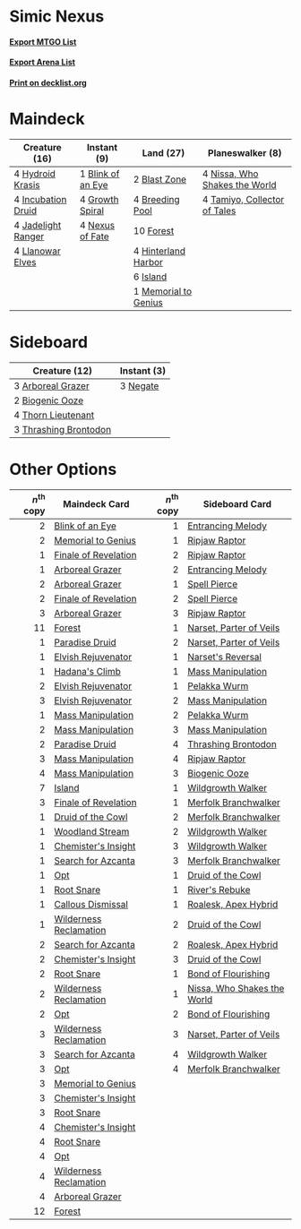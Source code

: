 # Simic Nexus

#### [Export MTGO List](../collection/Simic%20Nexus/Simic%20Nexus.txt)
#### [Export Arena List](../collection/Simic%20Nexus/Simic%20Nexus_arena.txt)
#### [Print on decklist.org](http://decklist.org/?deckmain=2%09Blast%20Zone%0A1%09Blink%20of%20an%20Eye%0A4%09Breeding%20Pool%0A10%09Forest%0A4%09Growth%20Spiral%0A4%09Hinterland%20Harbor%0A4%09Hydroid%20Krasis%0A4%09Incubation%20Druid%0A6%09Island%0A4%09Jadelight%20Ranger%0A4%09Llanowar%20Elves%0A1%09Memorial%20to%20Genius%0A4%09Nexus%20of%20Fate%0A4%09Nissa,%20Who%20Shakes%20the%20World%0A4%09Tamiyo,%20Collector%20of%20Tales&deckside=3%09Arboreal%20Grazer%0A2%09Biogenic%20Ooze%0A3%09Negate%0A4%09Thorn%20Lieutenant%0A3%09Thrashing%20Brontodon)
# Maindeck

|                                        Creature (16)                                        |                                        Instant (9)                                         |                                           Land (27)                                           |                                            Planeswalker (8)                                            |
|---------------------------------------------------------------------------------------------|--------------------------------------------------------------------------------------------|-----------------------------------------------------------------------------------------------|--------------------------------------------------------------------------------------------------------|
|4 [Hydroid Krasis](http://gatherer.wizards.com/Pages/Card/Details.aspx?multiverseid=457327)  |1 [Blink of an Eye](http://gatherer.wizards.com/Pages/Card/Details.aspx?multiverseid=442934)|2 [Blast Zone](http://gatherer.wizards.com/Pages/Card/Details.aspx?multiverseid=461171)        |4 [Nissa, Who Shakes the World](http://gatherer.wizards.com/Pages/Card/Details.aspx?multiverseid=461096)|
|4 [Incubation Druid](http://gatherer.wizards.com/Pages/Card/Details.aspx?multiverseid=457275)|4 [Growth Spiral](http://gatherer.wizards.com/Pages/Card/Details.aspx?multiverseid=457322)  |4 [Breeding Pool](http://gatherer.wizards.com/Pages/Card/Details.aspx?multiverseid=97088)      |4 [Tamiyo, Collector of Tales](http://gatherer.wizards.com/Pages/Card/Details.aspx?multiverseid=461147) |
|4 [Jadelight Ranger](http://gatherer.wizards.com/Pages/Card/Details.aspx?multiverseid=439793)|4 [Nexus of Fate](http://gatherer.wizards.com/Pages/Card/Details.aspx?multiverseid=450253)  |10 [Forest](http://gatherer.wizards.com/Pages/Card/Details.aspx?multiverseid=439860)           |                                                                                                        |
|4 [Llanowar Elves](http://gatherer.wizards.com/Pages/Card/Details.aspx?multiverseid=129626)  |                                                                                            |4 [Hinterland Harbor](http://gatherer.wizards.com/Pages/Card/Details.aspx?multiverseid=443128) |                                                                                                        |
|                                                                                             |                                                                                            |6 [Island](http://gatherer.wizards.com/Pages/Card/Details.aspx?multiverseid=439857)            |                                                                                                        |
|                                                                                             |                                                                                            |1 [Memorial to Genius](http://gatherer.wizards.com/Pages/Card/Details.aspx?multiverseid=443131)|                                                                                                        |


# Sideboard

|                                         Creature (12)                                          |                                    Instant (3)                                    |
|------------------------------------------------------------------------------------------------|-----------------------------------------------------------------------------------|
|3 [Arboreal Grazer](http://gatherer.wizards.com/Pages/Card/Details.aspx?multiverseid=461076)    |3 [Negate](http://gatherer.wizards.com/Pages/Card/Details.aspx?multiverseid=423707)|
|2 [Biogenic Ooze](http://gatherer.wizards.com/Pages/Card/Details.aspx?multiverseid=457266)      |                                                                                   |
|4 [Thorn Lieutenant](http://gatherer.wizards.com/Pages/Card/Details.aspx?multiverseid=447339)   |                                                                                   |
|3 [Thrashing Brontodon](http://gatherer.wizards.com/Pages/Card/Details.aspx?multiverseid=456570)|                                                                                   |


# Other Options

|*n*<sup>th</sup> copy|                                          Maindeck Card                                          |*n*<sup>th</sup> copy|                                            Sideboard Card                                            |
|--------------------:|-------------------------------------------------------------------------------------------------|--------------------:|------------------------------------------------------------------------------------------------------|
|                    2|[Blink of an Eye](http://gatherer.wizards.com/Pages/Card/Details.aspx?multiverseid=442934)       |                    1|[Entrancing Melody](http://gatherer.wizards.com/Pages/Card/Details.aspx?multiverseid=435207)          |
|                    2|[Memorial to Genius](http://gatherer.wizards.com/Pages/Card/Details.aspx?multiverseid=443131)    |                    1|[Ripjaw Raptor](http://gatherer.wizards.com/Pages/Card/Details.aspx?multiverseid=435359)              |
|                    1|[Finale of Revelation](http://gatherer.wizards.com/Pages/Card/Details.aspx?multiverseid=460978)  |                    2|[Ripjaw Raptor](http://gatherer.wizards.com/Pages/Card/Details.aspx?multiverseid=435359)              |
|                    1|[Arboreal Grazer](http://gatherer.wizards.com/Pages/Card/Details.aspx?multiverseid=461076)       |                    2|[Entrancing Melody](http://gatherer.wizards.com/Pages/Card/Details.aspx?multiverseid=435207)          |
|                    2|[Arboreal Grazer](http://gatherer.wizards.com/Pages/Card/Details.aspx?multiverseid=461076)       |                    1|[Spell Pierce](http://gatherer.wizards.com/Pages/Card/Details.aspx?multiverseid=425876)               |
|                    2|[Finale of Revelation](http://gatherer.wizards.com/Pages/Card/Details.aspx?multiverseid=460978)  |                    2|[Spell Pierce](http://gatherer.wizards.com/Pages/Card/Details.aspx?multiverseid=425876)               |
|                    3|[Arboreal Grazer](http://gatherer.wizards.com/Pages/Card/Details.aspx?multiverseid=461076)       |                    3|[Ripjaw Raptor](http://gatherer.wizards.com/Pages/Card/Details.aspx?multiverseid=435359)              |
|                   11|[Forest](http://gatherer.wizards.com/Pages/Card/Details.aspx?multiverseid=439860)                |                    1|[Narset, Parter of Veils](http://gatherer.wizards.com/Pages/Card/Details.aspx?multiverseid=460988)    |
|                    1|[Paradise Druid](http://gatherer.wizards.com/Pages/Card/Details.aspx?multiverseid=461098)        |                    2|[Narset, Parter of Veils](http://gatherer.wizards.com/Pages/Card/Details.aspx?multiverseid=460988)    |
|                    1|[Elvish Rejuvenator](http://gatherer.wizards.com/Pages/Card/Details.aspx?multiverseid=447316)    |                    1|[Narset's Reversal](http://gatherer.wizards.com/Pages/Card/Details.aspx?multiverseid=460989)          |
|                    1|[Hadana's Climb](http://gatherer.wizards.com/Pages/Card/Details.aspx?multiverseid=439815)        |                    1|[Mass Manipulation](http://gatherer.wizards.com/Pages/Card/Details.aspx?multiverseid=457186)          |
|                    2|[Elvish Rejuvenator](http://gatherer.wizards.com/Pages/Card/Details.aspx?multiverseid=447316)    |                    1|[Pelakka Wurm](http://gatherer.wizards.com/Pages/Card/Details.aspx?multiverseid=382322)               |
|                    3|[Elvish Rejuvenator](http://gatherer.wizards.com/Pages/Card/Details.aspx?multiverseid=447316)    |                    2|[Mass Manipulation](http://gatherer.wizards.com/Pages/Card/Details.aspx?multiverseid=457186)          |
|                    1|[Mass Manipulation](http://gatherer.wizards.com/Pages/Card/Details.aspx?multiverseid=457186)     |                    2|[Pelakka Wurm](http://gatherer.wizards.com/Pages/Card/Details.aspx?multiverseid=382322)               |
|                    2|[Mass Manipulation](http://gatherer.wizards.com/Pages/Card/Details.aspx?multiverseid=457186)     |                    3|[Mass Manipulation](http://gatherer.wizards.com/Pages/Card/Details.aspx?multiverseid=457186)          |
|                    2|[Paradise Druid](http://gatherer.wizards.com/Pages/Card/Details.aspx?multiverseid=461098)        |                    4|[Thrashing Brontodon](http://gatherer.wizards.com/Pages/Card/Details.aspx?multiverseid=456570)        |
|                    3|[Mass Manipulation](http://gatherer.wizards.com/Pages/Card/Details.aspx?multiverseid=457186)     |                    4|[Ripjaw Raptor](http://gatherer.wizards.com/Pages/Card/Details.aspx?multiverseid=435359)              |
|                    4|[Mass Manipulation](http://gatherer.wizards.com/Pages/Card/Details.aspx?multiverseid=457186)     |                    3|[Biogenic Ooze](http://gatherer.wizards.com/Pages/Card/Details.aspx?multiverseid=457266)              |
|                    7|[Island](http://gatherer.wizards.com/Pages/Card/Details.aspx?multiverseid=439857)                |                    1|[Wildgrowth Walker](http://gatherer.wizards.com/Pages/Card/Details.aspx?multiverseid=435372)          |
|                    3|[Finale of Revelation](http://gatherer.wizards.com/Pages/Card/Details.aspx?multiverseid=460978)  |                    1|[Merfolk Branchwalker](http://gatherer.wizards.com/Pages/Card/Details.aspx?multiverseid=435353)       |
|                    1|[Druid of the Cowl](http://gatherer.wizards.com/Pages/Card/Details.aspx?multiverseid=423773)     |                    2|[Merfolk Branchwalker](http://gatherer.wizards.com/Pages/Card/Details.aspx?multiverseid=435353)       |
|                    1|[Woodland Stream](http://gatherer.wizards.com/Pages/Card/Details.aspx?multiverseid=429679)       |                    2|[Wildgrowth Walker](http://gatherer.wizards.com/Pages/Card/Details.aspx?multiverseid=435372)          |
|                    1|[Chemister's Insight](http://gatherer.wizards.com/Pages/Card/Details.aspx?multiverseid=452782)   |                    3|[Wildgrowth Walker](http://gatherer.wizards.com/Pages/Card/Details.aspx?multiverseid=435372)          |
|                    1|[Search for Azcanta](http://gatherer.wizards.com/Pages/Card/Details.aspx?multiverseid=435226)    |                    3|[Merfolk Branchwalker](http://gatherer.wizards.com/Pages/Card/Details.aspx?multiverseid=435353)       |
|                    1|[Opt](http://gatherer.wizards.com/Pages/Card/Details.aspx?multiverseid=442948)                   |                    1|[Druid of the Cowl](http://gatherer.wizards.com/Pages/Card/Details.aspx?multiverseid=423773)          |
|                    1|[Root Snare](http://gatherer.wizards.com/Pages/Card/Details.aspx?multiverseid=447335)            |                    1|[River's Rebuke](http://gatherer.wizards.com/Pages/Card/Details.aspx?multiverseid=435223)             |
|                    1|[Callous Dismissal](http://gatherer.wizards.com/Pages/Card/Details.aspx?multiverseid=460971)     |                    1|[Roalesk, Apex Hybrid](http://gatherer.wizards.com/Pages/Card/Details.aspx?multiverseid=461140)       |
|                    1|[Wilderness Reclamation](http://gatherer.wizards.com/Pages/Card/Details.aspx?multiverseid=457293)|                    2|[Druid of the Cowl](http://gatherer.wizards.com/Pages/Card/Details.aspx?multiverseid=423773)          |
|                    2|[Search for Azcanta](http://gatherer.wizards.com/Pages/Card/Details.aspx?multiverseid=435226)    |                    2|[Roalesk, Apex Hybrid](http://gatherer.wizards.com/Pages/Card/Details.aspx?multiverseid=461140)       |
|                    2|[Chemister's Insight](http://gatherer.wizards.com/Pages/Card/Details.aspx?multiverseid=452782)   |                    3|[Druid of the Cowl](http://gatherer.wizards.com/Pages/Card/Details.aspx?multiverseid=423773)          |
|                    2|[Root Snare](http://gatherer.wizards.com/Pages/Card/Details.aspx?multiverseid=447335)            |                    1|[Bond of Flourishing](http://gatherer.wizards.com/Pages/Card/Details.aspx?multiverseid=461082)        |
|                    2|[Wilderness Reclamation](http://gatherer.wizards.com/Pages/Card/Details.aspx?multiverseid=457293)|                    1|[Nissa, Who Shakes the World](http://gatherer.wizards.com/Pages/Card/Details.aspx?multiverseid=461096)|
|                    2|[Opt](http://gatherer.wizards.com/Pages/Card/Details.aspx?multiverseid=442948)                   |                    2|[Bond of Flourishing](http://gatherer.wizards.com/Pages/Card/Details.aspx?multiverseid=461082)        |
|                    3|[Wilderness Reclamation](http://gatherer.wizards.com/Pages/Card/Details.aspx?multiverseid=457293)|                    3|[Narset, Parter of Veils](http://gatherer.wizards.com/Pages/Card/Details.aspx?multiverseid=460988)    |
|                    3|[Search for Azcanta](http://gatherer.wizards.com/Pages/Card/Details.aspx?multiverseid=435226)    |                    4|[Wildgrowth Walker](http://gatherer.wizards.com/Pages/Card/Details.aspx?multiverseid=435372)          |
|                    3|[Opt](http://gatherer.wizards.com/Pages/Card/Details.aspx?multiverseid=442948)                   |                    4|[Merfolk Branchwalker](http://gatherer.wizards.com/Pages/Card/Details.aspx?multiverseid=435353)       |
|                    3|[Memorial to Genius](http://gatherer.wizards.com/Pages/Card/Details.aspx?multiverseid=443131)    |                     |                                                                                                      |
|                    3|[Chemister's Insight](http://gatherer.wizards.com/Pages/Card/Details.aspx?multiverseid=452782)   |                     |                                                                                                      |
|                    3|[Root Snare](http://gatherer.wizards.com/Pages/Card/Details.aspx?multiverseid=447335)            |                     |                                                                                                      |
|                    4|[Chemister's Insight](http://gatherer.wizards.com/Pages/Card/Details.aspx?multiverseid=452782)   |                     |                                                                                                      |
|                    4|[Root Snare](http://gatherer.wizards.com/Pages/Card/Details.aspx?multiverseid=447335)            |                     |                                                                                                      |
|                    4|[Opt](http://gatherer.wizards.com/Pages/Card/Details.aspx?multiverseid=442948)                   |                     |                                                                                                      |
|                    4|[Wilderness Reclamation](http://gatherer.wizards.com/Pages/Card/Details.aspx?multiverseid=457293)|                     |                                                                                                      |
|                    4|[Arboreal Grazer](http://gatherer.wizards.com/Pages/Card/Details.aspx?multiverseid=461076)       |                     |                                                                                                      |
|                   12|[Forest](http://gatherer.wizards.com/Pages/Card/Details.aspx?multiverseid=439860)                |                     |                                                                                                      |

